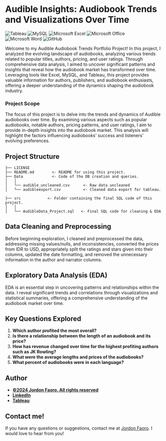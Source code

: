 # Audible Insights: Audiobook Trends and Visualizations Over Time

![Tableau](https://img.shields.io/badge/Tableau-E97627?style=for-the-badge&logo=Tableau&logoColor=white)
![MySQL](https://shields.io/badge/MySQL-lightgrey?logo=mysql&style=plastic&logoColor=white&labelColor=blue)
![Microsoft Excel](https://img.shields.io/badge/Microsoft_Excel-217346?style=for-the-badge&logo=microsoft-excel&logoColor=white)
![Microsoft Office](https://img.shields.io/badge/Microsoft_Office-D83B01?style=for-the-badge&logo=microsoft-office&logoColor=white)
![Microsoft Word](https://img.shields.io/badge/Microsoft_Word-2B579A?style=for-the-badge&logo=microsoft-word&logoColor=white)
![GitHub](https://img.shields.io/badge/github-%23121011.svg?style=for-the-badge&logo=github&logoColor=white)

Welcome to my Audible Audiobook Trends Portfolio Project! In this project, I analyzed the evolving landscape of audiobooks, analyzing various trends related to popular titles, authors, pricing, and user ratings. Through comprehensive data analysis, I aimed to uncover significant patterns and insights that reveal how the audiobook market has transformed over time. Leveraging tools like Excel, MySQL, and Tableau, this project provides valuable information for authors, publishers, and audiobook enthusiasts, offering a deeper understanding of the dynamics shaping the audiobook industry.

### **Project Scope**

The focus of this project is to delve into the trends and dynamics of Audible audiobooks over time. By examining various aspects such as popular audiobooks, notable authors, pricing patterns, and user ratings, I aim to provide in-depth insights into the audiobook market. This analysis will highlight the factors influencing audiobooks' success and listeners' evolving preferences. 


## Project Structure

    ├── LICENSE
    ├── README.md        <- README for using this project.
    ├── Data             <- Code of the DB creation and queries.
    │   │
    │   └── audible_uncleaned.csv      <- Raw data uncleaned
    │   └── audibleexport.csv          <- Cleaned data export for tableau.

    ├── src            <- Folder containing the final SQL code of this project.
    │   │
    │   └── AudibleData_Project.sql   <- Final SQL code for cleaning & EDA


## Data Cleaning and Preprocessing

Before beginning exploration, I cleaned and preprocessed the data, addressing missing values/nulls, and inconsistencies, converted the prices from IDR to USD, appropriately split the ratings and stars given into their columns, updated the date formatting, and removed the unnecessary information in the author and narrator columns.


## Exploratory Data Analysis (EDA)

EDA is an essential step in uncovering patterns and relationships within the data. I reveal significant trends and correlations through visualizations and statistical summaries, offering a comprehensive understanding of the audiobook market over time.


## Key Questions Explored

1. **Which author profited the most overall?**
2. **Is there a relationship between the length of an audiobook and its price?**
3. **How has revenue changed over time for the highest profiting authors such as JK Rowling?**
4. **What were the average lengths and prices of the audiobooks?**
5. **What percent of audiobooks were in each language?**


## Author
- <ins><b>©2024 Jordon Faoro. All rights reserved</b></ins>
- <b>[LinkedIn](https://www.linkedin.com/in/jordanfaoro/)</b>
- <b>[Tableau](https://public.tableau.com/app/profile/jordon.faoro/vizzes)</b> 


## Contact me!
If you have any questions or suggestions, contact me at [Jordon Faoro](mailto:jfaoro15@gmail.com). I would love to hear from you!
